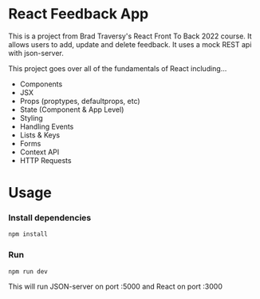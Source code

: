 # React Feedback App

This is a project from Brad Traversy's React Front To Back 2022 course. It allows users to add, update and delete feedback. It uses a mock REST api with json-server.

This project goes over all of the fundamentals of React including...

- Components
- JSX
- Props (proptypes, defaultprops, etc)
- State (Component & App Level)
- Styling
- Handling Events
- Lists & Keys
- Forms
- Context API
- HTTP Requests

# Usage

### Install dependencies

```bash
npm install
```

### Run

```bash
npm run dev
```

This will run JSON-server on port :5000 and React on port :3000
